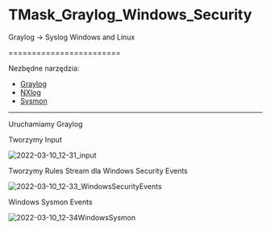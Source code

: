 # TMask_Graylog_Windows_Security
Graylog -> Syslog Windows and Linux


========================

Nezbędne narzędzia:

- [Graylog](https://github.com/TMaskpl/TMask_Graylog_Windows_Security/blob/main/docker-compose.yml)
- [NXlog](https://nxlog.co/products/nxlog-community-edition/download)
- [Sysmon](https://docs.microsoft.com/en-us/sysinternals/downloads/sysmon)

-----------------------------

Uruchamiamy Graylog

Tworzymy Input


![2022-03-10_12-31_input](https://user-images.githubusercontent.com/75216446/157655203-d7ad1f5a-171c-400b-8f9d-6b58830c263f.png)


Tworzymy Rules Stream dla Windows Security Events

![2022-03-10_12-33_WindowsSecurityEvents](https://user-images.githubusercontent.com/75216446/157655333-7fd62b89-f0c9-45ed-beb3-245da4fd013f.png)


Windows Sysmon Events

![2022-03-10_12-34WindowsSysmon](https://user-images.githubusercontent.com/75216446/157655438-1968395c-9a06-44e4-b9bf-7e302059f84d.png)



